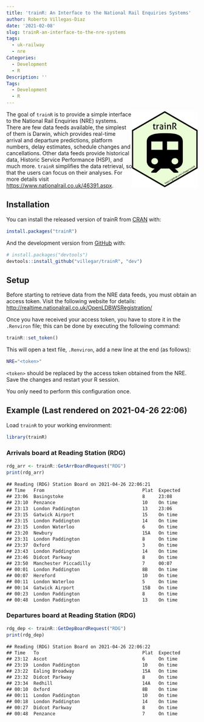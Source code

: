 ```yaml
---
title: 'trainR: An Interface to the National Rail Enquiries Systems'
author: Roberto Villegas-Diaz
date: '2021-02-08'
slug: trainR-an-interface-to-the-nre-systems
tags:
  - uk-railway
  - nre
Categories:
  - Development
  - R
Description: ''
Tags:
  - Development
  - R
---
```


<img src="https://raw.githubusercontent.com/villegar/trainR/main/inst/images/logo.png" alt="logo" align="right" height=200px/>

The goal of `trainR` is to provide a simple interface to the 
National Rail Enquiries (NRE) systems. There are few data feeds 
available, the simplest of them is Darwin, which provides real-time 
arrival and departure predictions, platform numbers, delay estimates, 
schedule changes and cancellations. Other data feeds provide historical 
data, Historic Service Performance (HSP), and much more. `trainR` 
simplifies the data retrieval, so that the users can focus on their 
analyses. For more details visit 
https://www.nationalrail.co.uk/46391.aspx.

## Installation

You can install the released version of trainR from [CRAN](https://CRAN.R-project.org) with:

``` r
install.packages("trainR")
```

And the development version from [GitHub](https://github.com/) with:

``` r
# install.packages("devtools")
devtools::install_github("villegar/trainR", "dev")
```

## Setup
Before starting to retrieve data from the NRE data feeds, you must obtain an access token. 
Visit the following website for details: http://realtime.nationalrail.co.uk/OpenLDBWSRegistration/

Once you have received your access token, you have to store it in the `.Renviron` file; this can be 
done by executing the following command:


```r
trainR::set_token()
```

This will open a text file, `.Renviron`, add a new line at the end (as follows):

```bash
NRE="<token>"
```

`<token>` should be replaced by the access token obtained from the NRE. Save the changes and restart 
your R session.

You only need to perform this configuration once.

## Example (Last rendered on 2021-04-26 22:06)

Load `trainR` to your working environment:

```r
library(trainR)
```

### Arrivals board at Reading Station (RDG)


```r
rdg_arr <- trainR::GetArrBoardRequest("RDG")
print(rdg_arr)
```

```
## Reading (RDG) Station Board on 2021-04-26 22:06:21
## Time   From                                    Plat  Expected
## 23:06  Basingstoke                             8     23:08
## 23:10  Penzance                                10    On time
## 23:13  London Paddington                       13    23:06
## 23:15  Gatwick Airport                         15    On time
## 23:15  London Paddington                       14    On time
## 23:15  London Waterloo                         6     On time
## 23:20  Newbury                                 15A   On time
## 23:31  London Paddington                       8     On time
## 23:37  Oxford                                  3     On time
## 23:43  London Paddington                       14    On time
## 23:46  Didcot Parkway                          8     On time
## 23:50  Manchester Piccadilly                   7     00:07
## 00:01  London Paddington                       8B    On time
## 00:07  Hereford                                10    On time
## 00:11  London Waterloo                         5     On time
## 00:14  Gatwick Airport                         15B   On time
## 00:23  London Paddington                       8     On time
## 00:48  London Paddington                       13    On time
```

### Departures board at Reading Station (RDG)


```r
rdg_dep <- trainR::GetDepBoardRequest("RDG")
print(rdg_dep)
```

```
## Reading (RDG) Station Board on 2021-04-26 22:06:22
## Time   To                                      Plat  Expected
## 23:12  Ascot                                   6     On time
## 23:19  London Paddington                       10    On time
## 23:22  Ealing Broadway                         15A   On time
## 23:32  Didcot Parkway                          8     On time
## 23:34  Redhill                                 14A   On time
## 00:10  Oxford                                  8B    On time
## 00:11  London Paddington                       10    On time
## 00:18  London Paddington                       14    On time
## 00:27  Didcot Parkway                          8     On time
## 00:48  Penzance                                7     On time
```
